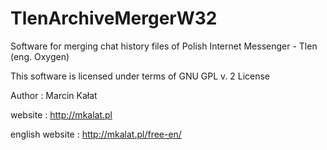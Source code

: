 # TlenArchiveMergerW32
Software for merging chat history files of Polish Internet Messenger - Tlen (eng. Oxygen)

This software is licensed under terms of GNU GPL v. 2 License

Author : Marcin Kałat

website : http://mkalat.pl

english website : http://mkalat.pl/free-en/
